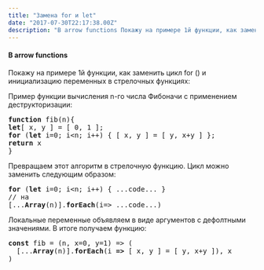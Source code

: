 ```yaml
---
title: "Замена for и let"
date: "2017-07-30T22:17:38.00Z"
description: "В arrow functions Покажу на примере 1й функции, как заменить цикл for () и инициализацию переменных в стрелочных функциях:  Прим"
---
```


<!--kg-card-begin: html--><h4>В arrow functions</h4>
<p>Покажу на примере 1й функции, как заменить цикл for () и инициализацию переменных в стрелочных функциях:</p>
<p>Пример функции вычисления n-го числа Фибоначи с применением деструкторизации:</p>
<pre><strong>function</strong> fib(n){<br><strong>let</strong>[ x, y ] = [ 0, 1 ];<br><strong>for</strong> (<strong>let</strong> i=0; i&lt;n; i++) { [ x, y ] = [ y, x+y ] };<br><strong>return</strong> x<br>}</pre>
<p>Превращаем этот алгоритм в стрелочную функцию. Цикл можно заменить следующим образом:</p>
<pre><strong>for</strong> (<strong>let</strong> i=0; i&lt;n; i++) { ...code... }<br>// на<br>[...<strong>Array</strong>(n)].<strong>forEach</strong>(i=&gt; ...code...)</pre>
<p>Локальные переменные объявляем в виде аргументов с дефолтными значениями. В итоге получаем функцию:</p>
<pre><strong>const</strong> fib = (n, x=0, y=1) =&gt; (<br>  [...<strong>Array</strong>(n)].<strong>forEach</strong>(i <strong>=&gt; </strong>[ x, y ] = [ y, x+y ]), x<br>)</pre>
<!--kg-card-end: html-->

